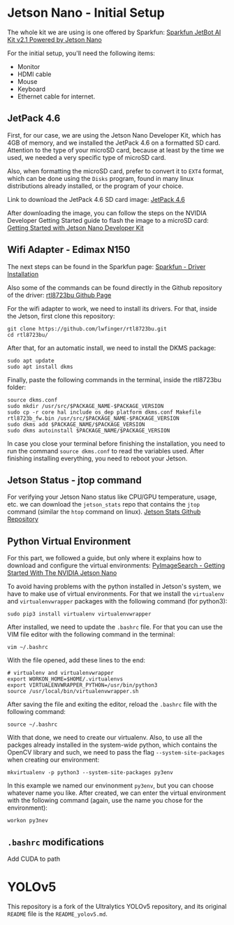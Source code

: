 # Jetson Nano - Initial Setup
The whole kit we are using is one offered by Sparkfun:
<a href="https://www.sparkfun.com/products/retired/16417" target="_blank">
    Sparkfun JetBot AI Kit v2.1 Powered by Jetson Nano
</a>

For the initial setup, you'll need the following items:
- Monitor
- HDMI cable
- Mouse
- Keyboard
- Ethernet cable for internet.

## JetPack 4.6
First, for our case, we are using the Jetson Nano Developer Kit, which has
4GB of memory, and we installed the JetPack 4.6 on a formatted SD card. Attention
to the type of your microSD card, because at least by the time we used, we
needed a very specific type of microSD card.

Also, when formatting the microSD card, prefer to convert it to
`EXT4` format, which can be done using the `Disks` program, found in many linux
distributions already installed, or the program of your choice.

Link to download the JetPack 4.6 SD card image:
<a href="https://developer.nvidia.com/jetson-nano-sd-card-image" target="_blank">
    JetPack 4.6
</a>

After downloading the image, you can follow the steps on the NVIDIA Developer
Getting Started guide to flash the image to a microSD card:
<a href="https://developer.nvidia.com/embedded/learn/get-started-jetson-nano-devkit#write" target="_blank">
    Getting Started with Jetson Nano Developer Kit
</a>

## Wifi Adapter - Edimax N150
The next steps can be found in the Sparkfun page:
<a href="https://learn.sparkfun.com/tutorials/adding-wifi-to-the-nvidia-jetson/all#driver-installation" target="_blank">
    Sparkfun - Driver Installation
</a>

Also some of the commands can be found directly in the Github repository of
the driver:
<a href="https://github.com/lwfinger/rtl8723bu" target="_blank">
    rtl8723bu Github Page
</a>

For the wifi adapter to work, we need to install its drivers. For that, inside
the Jetson, first clone this repository:

```
git clone https://github.com/lwfinger/rtl8723bu.git
cd rtl8723bu/
```

After that, for an automatic install, we need to install the DKMS package:

```
sudo apt update
sudo apt install dkms
```

Finally, paste the following commands in the terminal, inside the rtl8723bu folder:

```
source dkms.conf
sudo mkdir /usr/src/$PACKAGE_NAME-$PACKAGE_VERSION
sudo cp -r core hal include os_dep platform dkms.conf Makefile rtl8723b_fw.bin /usr/src/$PACKAGE_NAME-$PACKAGE_VERSION
sudo dkms add $PACKAGE_NAME/$PACKAGE_VERSION
sudo dkms autoinstall $PACKAGE_NAME/$PACKAGE_VERSION
```

In case you close your terminal before finishing the installation, you need to
run the command `source dkms.conf` to read the variables used. After finishing installing everything, you need to reboot your Jetson.

## Jetson Status - jtop command
For verifying your Jetson Nano status like CPU/GPU temperature, usage, etc. we
can download the `jetson_stats` repo that contains the `jtop` command (similar
the `htop` command on linux).
<a href="https://github.com/rbonghi/jetson_stats" target="_blank">
    Jetson Stats Github Repository
</a>

## Python Virtual Environment
For this part, we followed a guide, but only where it explains how to download
and configure the virtual environments:
<a href="https://www.pyimagesearch.com/2019/05/06/getting-started-with-the-nvidia-jetson-nano/" target="_blank">
    PyImageSearch - Getting Started With The NVIDIA Jetson Nano
</a>

To avoid having problems with the python installed in Jetson's system, we have
to make use of virtual environments. For that we install the `virtualenv` and 
`virtualenvwrapper` packages with the following command (for python3):

```
sudo pip3 install virtualenv virtualenvwrapper
```

After installed, we need to update the `.bashrc` file. For that you can use the
VIM file editor with the following command in the terminal:

```
vim ~/.bashrc
```

With the file opened, add these lines to the end:

```
# virtualenv and virtualenvwrapper
export WORKON_HOME=$HOME/.virtualenvs
export VIRTUALENVWRAPPER_PYTHON=/usr/bin/python3
source /usr/local/bin/virtualenvwrapper.sh
```

After saving the file and exiting the editor, reload the `.bashrc` file with
the following command:

```
source ~/.bashrc
```

With that done, we need to create our virtualenv. Also, to use all the packges
already installed in the system-wide python, which contains the OpenCV library
and such, we need to pass the flag `--system-site-packages` when creating our
environment:

```
mkvirtualenv -p python3 --system-site-packages py3env
```

In this example we named our envinonment `py3env`, but you can choose whatever
name you like. After created, we can enter the virtual environment with the
following command (again, use the name you chose for the environment):

```
workon py3nev
```

## `.bashrc` modifications
Add CUDA to path


# YOLOv5

This repository is a fork of the Ultralytics YOLOv5 repository, and its original
`README` file is the `README_yolov5.md`.

